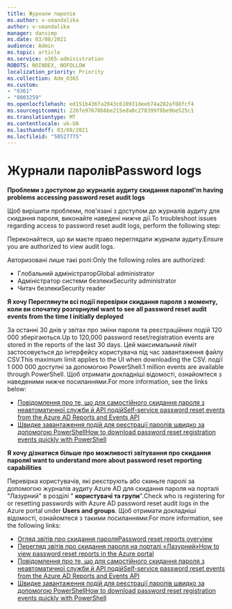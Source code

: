 ```yaml
---
title: Журнали паролів
ms.author: v-smandalika
author: v-smandalika
manager: dansimp
ms.date: 03/08/2021
audience: Admin
ms.topic: article
ms.service: o365-administration
ROBOTS: NOINDEX, NOFOLLOW
localization_priority: Priority
ms.collection: Adm_O365
ms.custom:
- "9361"
- "9003259"
ms.openlocfilehash: ed151b436fa2043c610931deeb74a202af88fcf4
ms.sourcegitcommit: 226fe97678b6be215eda0c278399f8be9be525c1
ms.translationtype: MT
ms.contentlocale: uk-UA
ms.lasthandoff: 03/08/2021
ms.locfileid: "50527775"
---
```

# <a name="password-logs"></a><span data-ttu-id="14710-102">Журнали паролів</span><span class="sxs-lookup"><span data-stu-id="14710-102">Password logs</span></span>

<span data-ttu-id="14710-103">**Проблеми з доступом до журналів аудиту скидання пароля**</span><span class="sxs-lookup"><span data-stu-id="14710-103">**I'm having problems accessing password reset audit logs**</span></span>

<span data-ttu-id="14710-104">Щоб вирішити проблеми, пов'язані з доступом до журналів аудиту для скидання пароля, виконайте наведені нижче дії.</span><span class="sxs-lookup"><span data-stu-id="14710-104">To troubleshoot issues regarding access to password reset audit logs, perform the following step:</span></span>

<span data-ttu-id="14710-105">Переконайтеся, що ви маєте право переглядати журнали аудиту.</span><span class="sxs-lookup"><span data-stu-id="14710-105">Ensure you are authorized to view audit logs.</span></span> 

<span data-ttu-id="14710-106">Авторизовані лише такі ролі:</span><span class="sxs-lookup"><span data-stu-id="14710-106">Only the following roles are authorized:</span></span>
 - <span data-ttu-id="14710-107">Глобальний адміністратор</span><span class="sxs-lookup"><span data-stu-id="14710-107">Global administrator</span></span>
 - <span data-ttu-id="14710-108">Адміністратор системи безпеки</span><span class="sxs-lookup"><span data-stu-id="14710-108">Security administrator</span></span>
 - <span data-ttu-id="14710-109">Читач безпеки</span><span class="sxs-lookup"><span data-stu-id="14710-109">Security reader</span></span>

<span data-ttu-id="14710-110">**Я хочу Переглянути всі події перевірки скидання пароля з моменту, коли ви спочатку розгорнули**</span><span class="sxs-lookup"><span data-stu-id="14710-110">**I want to see all password reset audit events from the time I initially deployed**</span></span>

<span data-ttu-id="14710-111">За останні 30 днів у звітах про зміни пароля та реєстраційних подій 120 000 зберігаються.</span><span class="sxs-lookup"><span data-stu-id="14710-111">Up to 120,000 password reset/registration events are stored in the reports of the last 30 days.</span></span> <span data-ttu-id="14710-112">Цей максимальний ліміт застосовується до інтерфейсу користувача під час завантаження файлу CSV.</span><span class="sxs-lookup"><span data-stu-id="14710-112">This maximum limit applies to the UI when downloading the CSV.</span></span> <span data-ttu-id="14710-113">події 1 000 000 доступні за допомогою PowerShell.</span><span class="sxs-lookup"><span data-stu-id="14710-113">1 million events are available through PowerShell.</span></span>
<span data-ttu-id="14710-114">Щоб отримати докладніші відомості, ознайомтеся з наведеними нижче посиланнями.</span><span class="sxs-lookup"><span data-stu-id="14710-114">For more information, see the links below:</span></span>

- [<span data-ttu-id="14710-115">Повідомлення про те, що для самостійного скидання пароля з неавтоматичної служби й API подій</span><span class="sxs-lookup"><span data-stu-id="14710-115">Self-service password reset events from the Azure AD Reports and Events API</span></span>](https://docs.microsoft.com/azure/active-directory/authentication/howto-sspr-reporting)
- [<span data-ttu-id="14710-116">Швидке завантаження подій для реєстрації паролів швидко за допомогою PowerShell</span><span class="sxs-lookup"><span data-stu-id="14710-116">How to download password reset registration events quickly with PowerShell</span></span>](https://docs.microsoft.com/azure/active-directory/authentication/howto-sspr-reporting)

<span data-ttu-id="14710-117">**Я хочу дізнатися більше про можливості звітування про скидання пароля**</span><span class="sxs-lookup"><span data-stu-id="14710-117">**I want to understand more about password reset reporting capabilities**</span></span>

<span data-ttu-id="14710-118">Перевірка користувачів, які реєструють або скиньте паролі за допомогою журналів аудиту Azure AD для скидання пароля на порталі "Лазурний" в розділі " **користувачі та групи**".</span><span class="sxs-lookup"><span data-stu-id="14710-118">Check who is registering for or resetting passwords with Azure AD password reset audit logs in the Azure portal under **Users and groups**.</span></span>
<span data-ttu-id="14710-119">Щоб отримати докладніші відомості, ознайомтеся з такими посиланнями:</span><span class="sxs-lookup"><span data-stu-id="14710-119">For more information, see the following links:</span></span>

- [<span data-ttu-id="14710-120">Огляд звітів про скидання пароля</span><span class="sxs-lookup"><span data-stu-id="14710-120">Password reset reports overview</span></span>](https://docs.microsoft.com/azure/active-directory/authentication/howto-sspr-reporting)
- [<span data-ttu-id="14710-121">Перегляд звітів про скидання пароля на порталі «Лазурний»</span><span class="sxs-lookup"><span data-stu-id="14710-121">How to view password reset reports in the Azure portal</span></span>](https://docs.microsoft.com/azure/active-directory/authentication/howto-sspr-reporting)
- [<span data-ttu-id="14710-122">Повідомлення про те, що для самостійного скидання пароля з неавтоматичної служби й API подій</span><span class="sxs-lookup"><span data-stu-id="14710-122">Self-service password reset events from the Azure AD Reports and Events API</span></span>](https://docs.microsoft.com/azure/active-directory/authentication/howto-sspr-reporting)
- [<span data-ttu-id="14710-123">Швидке завантаження подій для реєстрації паролів швидко за допомогою PowerShell</span><span class="sxs-lookup"><span data-stu-id="14710-123">How to download password reset registration events quickly with PowerShell</span></span>](https://docs.microsoft.com/azure/active-directory/authentication/howto-sspr-reporting)


